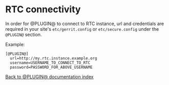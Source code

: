 RTC connectivity
================

In order for @PLUGIN@ to connect to RTC instance, url and credentials
are required in your site's `etc/gerrit.config` or `etc/secure.config`
under the `@PLUGIN@` section.

Example:

```
[@PLUGIN@]
  url=http://my.rtc.instance.example.org
  username=USERNAME_TO_CONNECT_TO_RTC
  password=PASSWORD_FOR_ABOVE_USERNAME
```

[Back to @PLUGIN@ documentation index][index]

[index]: index.html
